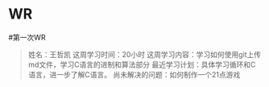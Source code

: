 **WR**
======
#第一次WR

>姓名：王哲凯
>这周学习时间：20小时
>这周学习内容：学习如何使用git上传md文件，学习C语言的进制和算法部分
>最近学习计划：具体学习循环和C语言，进一步了解C语言。
>尚未解决的问题：如何制作一个21点游戏
